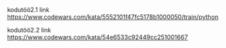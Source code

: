 kodutöö2.1 link https://www.codewars.com/kata/5552101f47fc5178b1000050/train/python

kodutöö2.2 link https://www.codewars.com/kata/54e6533c92449cc251001667
